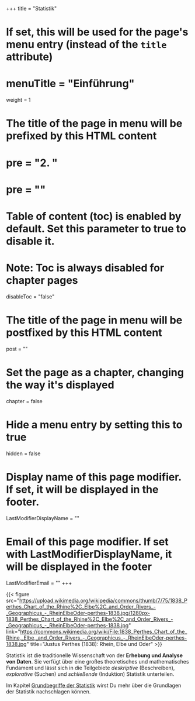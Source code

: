 +++
title = "Statistik"
# If set, this will be used for the page's menu entry (instead of the `title` attribute)
# menuTitle = "Einführung"
weight = 1
# The title of the page in menu will be prefixed by this HTML content
# pre = "<b>2. </b>"
# pre = "<i class='fab fa-github'></i>"
# Table of content (toc) is enabled by default. Set this parameter to true to disable it.
# Note: Toc is always disabled for chapter pages
disableToc = "false"

# The title of the page in menu will be postfixed by this HTML content
post = ""
# Set the page as a chapter, changing the way it's displayed
chapter = false
# Hide a menu entry by setting this to true
hidden = false
# Display name of this page modifier. If set, it will be displayed in the footer.
LastModifierDisplayName = ""
# Email of this page modifier. If set with LastModifierDisplayName, it will be displayed in the footer
LastModifierEmail = ""
+++

{{< figure src="https://upload.wikimedia.org/wikipedia/commons/thumb/7/75/1838_Perthes_Chart_of_the_Rhine%2C_Elbe%2C_and_Order_Rivers_-_Geographicus_-_RheinElbeOder-perthes-1838.jpg/1280px-1838_Perthes_Chart_of_the_Rhine%2C_Elbe%2C_and_Order_Rivers_-_Geographicus_-_RheinElbeOder-perthes-1838.jpg"
link="https://commons.wikimedia.org/wiki/File:1838_Perthes_Chart_of_the_Rhine,_Elbe,_and_Order_Rivers_-_Geographicus_-_RheinElbeOder-perthes-1838.jpg"
title="Justus Perthes (1838): Rhein, Elbe und Oder" >}}

Statistik ist die traditionelle Wissenschaft von der **Erhebung und Analyse von Daten**. Sie verfügt über eine großes theoretisches und mathematisches Fundament und lässt sich in die Teilgebiete *deskriptive* (Beschreiben), *explorative* (Suchen) und *schließende* (Induktion) Statistik unterteilen.



Im Kapitel [Grundbegriffe der Statistik](/2024-2025-ZK_Data_Librarian_Modul_3/basics/basic_terms/) wirst Du mehr über die Grundlagen der Statistik nachschlagen können.
